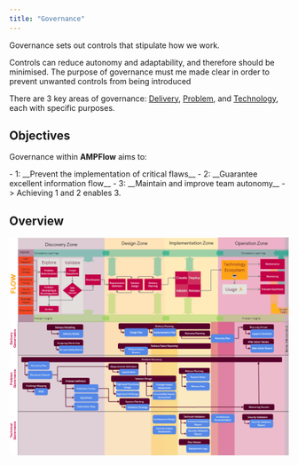 ```yaml
---
title: "Governance"
---
```


Governance sets out controls that stipulate how we work. 

Controls can reduce autonomy and adaptability, and therefore should be minimised. The purpose of governance must me made clear in order to prevent unwanted controls from being introduced

There are 3 key areas of governance: [Delivery](Delivery-Governance/index.md), [Problem](Problem-Governance/index.md), and [Technology](Technology-Governance/index.md), each with specific purposes.

## Objectives

Governance within **AMPFlow** aims to:


<div class="grid cards" markdown>
- 1: __Prevent the implementation of critical flaws__
- 2: __Guarantee excellent information flow__
- 3: __Maintain and improve team autonomy__
- > Achieving 1 and 2 enables 3.
</div>


## Overview

![Overview of Governance](../assets/AMPFlow.png)

